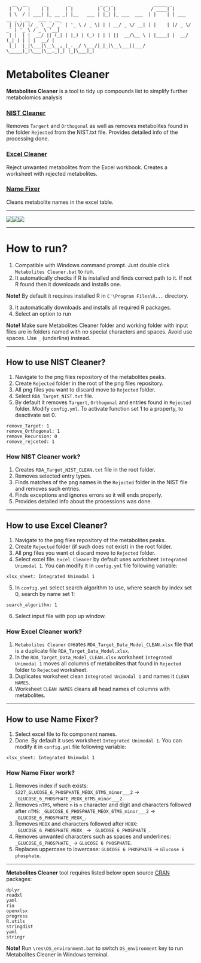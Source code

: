 


```
  __  __      _        _           _ _ _               _____ _                            
 |  \/  |    | |      | |         | (_) |             / ____| |                           
 | \  / | ___| |_ __ _| |__   ___ | |_| |_ ___  ___  | |    | | ___  __ _ _ __   ___ _ __ 
 | |\/| |/ _ \ __/ _` | '_ \ / _ \| | | __/ _ \/ __| | |    | |/ _ \/ _` | '_ \ / _ \ '__|
 | |  | |  __/ || (_| | |_) | (_) | | | ||  __/\__ \ | |____| |  __/ (_| | | | |  __/ |   
 |_|  |_|\___|\__\__,_|_.__/ \___/|_|_|\__\___||___/  \_____|_|\___|\__,_|_| |_|\___|_|   
```

# Metabolites Cleaner

**Metabolites Cleaner** is a tool to tidy up compounds list to simplify further metabolomics analysis

### [NIST Cleaner](#nist)
Removes `Targert` and `Orthogonal` as well as removes metabolites found in the folder `Rejected` from the NIST.txt file. Provides detailed info of the processing done. 

### [Excel Cleaner](#excel-cleaner) 
Reject unwanted metabolites from the Excel workbook. Creates a worksheet with rejected metabolites. 

### [Name Fixer](#name-fixer)
Cleans metabolite names in the excel table.  



------ 
<img src= "https://img.shields.io/badge/R-276DC3?style=for-the-badge&logo=r&logoColor=white"/><img src= "https://img.shields.io/badge/Python-FFD43B?style=for-the-badge&logo=python&logoColor=blue"/><img src= "https://img.shields.io/badge/windows%20terminal-4D4D4D?style=for-the-badge&logo=windows%20terminal&logoColor=white"/>

------ 
# How to run?
1. Compatible with Windows command prompt. Just double click `Metabolites Cleaner.bat` to run.
2. It automatically checks if R is installed and finds correct path to it. If not R found then it downloads and installs one. 

**Note!** By default it requires installed R in `C'\Program Files\R...` directory.

3. It automatically downloads and installs all required R packages.
4. Select an option to run

**Note!** Make sure Metabolites Cleaner folder and working folder with input files are in folders named with no special characters and spaces. Avoid use spaces. Use `_` (underline) instead. 


------
<a id="nist"></a>
## How to use NIST Cleaner?
1. Navigate to the png files repository of the metabolites peaks. 
2. Create `Rejected` folder in the root of the png files repository.  
3. All png files you want to discard move to `Rejected` folder. 
4. Select `RDA_Target_NIST.txt` file.
5. By default it removes `Targert`, `Orthogonal` and entries found in `Rejected` folder. Modify `config.yml`. To activate function set 1 to a property, to deactivate set 0.
```
remove_Target: 1
remove_Orthogonal: 1
remove_Recursion: 0
remove_rejceted: 1
```	

### How NIST Cleaner work?
1. Creates `RDA_Target_NIST_CLEAN.txt` file in the root folder.
2. Removes selected entry types.
3. Finds matches of the png names in the `Rejected` folder in the NIST file and removes such entries.
4. Finds exceptions and ignores errors so it will ends properly. 
5. Provides detailed info about the processions was done.  


------
<a id="excel-cleaner"></a> 
## How to use Excel Cleaner?
1. Navigate to the png files repository of the metabolites peaks. 
2. Create `Rejected` folder (if such does not exist) in the root folder.  
3. All png files you want ot discard move to `Rejected` folder.  
4. Select excel file. 
`Excel Cleaner` by default uses worksheet `Integrated Unimodal 1`. You can modify it in `config.yml` file following variable:
```
xlsx_sheet: Integrated Unimodal 1
```
5. In `config.yml` select search algorithm to use, where search by index set 0, search by name set 1:
```
search_algorithm: 1
```  
6. Select input file with pop up window.

### How Excel Cleaner work?
1. `Metabolites Cleaner` creates `RDA_Target_Data_Model_CLEAN.xlsx` file that is a duplicate file `RDA_Target_Data_Model.xlsx`.
2. In the `RDA_Target_Data_Model_CLEAN.xlsx` worksheet `Integrated Unimodal 1` moves all columns of metabolites that found  in `Rejected` folder to `Rejected` worksheet.
3. Duplicates worksheet clean `Integrated Unimodal 1` and names it `CLEAN NAMES`.
4. Worksheet `CLEAN NAMES` cleans all head names of columns with metabolites. 


------ 
<a id="name-fixer"></a>
## How to use Name Fixer?
1. Select excel file to fix component names. 
2. Done.
By default it uses worksheet `Integrated Unimodal 1`. You can modify it in `config.yml` file following variable:
```
xlsx_sheet: Integrated Unimodal 1
```

### How Name Fixer work? 
1. Removes index if such exists: `S227_GLUCOSE_6_PHOSPHATE_MEOX_6TMS_minor___2` -> `_GLUCOSE_6_PHOSPHATE_MEOX_6TMS_minor___2`.
2. Removes `nTMS`, where `n` is `n` character and digit and characters followed after `nTMS`: `_GLUCOSE_6_PHOSPHATE_MEOX_6TMS_minor___2` -> `_GLUCOSE_6_PHOSPHATE_MEOX_`.
3. Removes `MEOX` and characters followed after `MEOX`: `_GLUCOSE_6_PHOSPHATE_MEOX_` -> `_GLUCOSE_6_PHOSPHATE_`.
4. Removes unwanted characters such as spaces and underlines: `_GLUCOSE_6_PHOSPHATE_` -> `GLUCOSE 6 PHOSPHATE`.
5. Replaces uppercase to lowercase: `GLUCOSE 6 PHOSPHATE` -> `Glucose 6 phosphate`.
------


 

**Metabolites Cleaner** tool requires listed below open source [CRAN](https://cran.r-project.org) packages: 
```
dplyr
readxl
yaml
rio
openxlsx
progress
R.utils
stringdist
yaml
stringr
``` 
**Note!** Run `\res\OS_environment.bat` to switch `OS_environment` key to run Metabolites Cleaner in Windows terminal. 